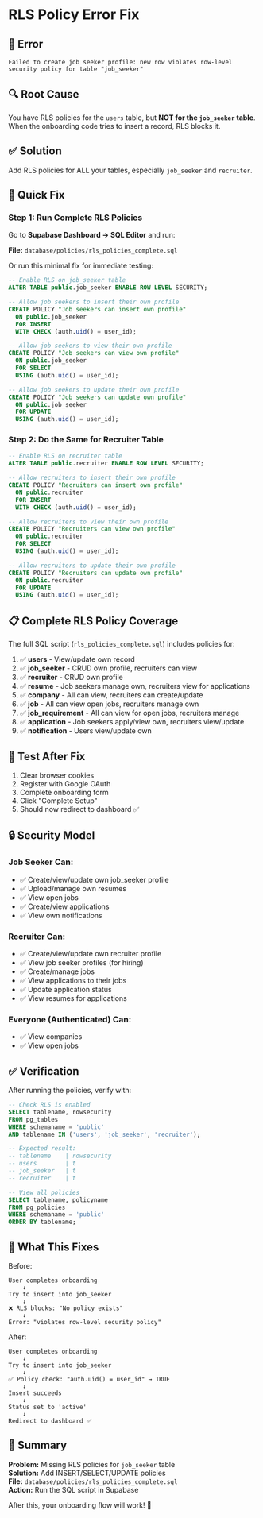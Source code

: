 # RLS Policy Error Fix

## 🐛 Error
```
Failed to create job seeker profile: new row violates row-level security policy for table "job_seeker"
```

## 🔍 Root Cause
You have RLS policies for the `users` table, but **NOT for the `job_seeker` table**. When the onboarding code tries to insert a record, RLS blocks it.

## ✅ Solution
Add RLS policies for ALL your tables, especially `job_seeker` and `recruiter`.

## 🚀 Quick Fix

### Step 1: Run Complete RLS Policies

Go to **Supabase Dashboard → SQL Editor** and run:

**File:** `database/policies/rls_policies_complete.sql`

Or run this minimal fix for immediate testing:

```sql
-- Enable RLS on job_seeker table
ALTER TABLE public.job_seeker ENABLE ROW LEVEL SECURITY;

-- Allow job seekers to insert their own profile
CREATE POLICY "Job seekers can insert own profile"
  ON public.job_seeker
  FOR INSERT
  WITH CHECK (auth.uid() = user_id);

-- Allow job seekers to view their own profile
CREATE POLICY "Job seekers can view own profile"
  ON public.job_seeker
  FOR SELECT
  USING (auth.uid() = user_id);

-- Allow job seekers to update their own profile
CREATE POLICY "Job seekers can update own profile"
  ON public.job_seeker
  FOR UPDATE
  USING (auth.uid() = user_id);
```

### Step 2: Do the Same for Recruiter Table

```sql
-- Enable RLS on recruiter table
ALTER TABLE public.recruiter ENABLE ROW LEVEL SECURITY;

-- Allow recruiters to insert their own profile
CREATE POLICY "Recruiters can insert own profile"
  ON public.recruiter
  FOR INSERT
  WITH CHECK (auth.uid() = user_id);

-- Allow recruiters to view their own profile
CREATE POLICY "Recruiters can view own profile"
  ON public.recruiter
  FOR SELECT
  USING (auth.uid() = user_id);

-- Allow recruiters to update their own profile
CREATE POLICY "Recruiters can update own profile"
  ON public.recruiter
  FOR UPDATE
  USING (auth.uid() = user_id);
```

## 📋 Complete RLS Policy Coverage

The full SQL script (`rls_policies_complete.sql`) includes policies for:

1. ✅ **users** - View/update own record
2. ✅ **job_seeker** - CRUD own profile, recruiters can view
3. ✅ **recruiter** - CRUD own profile
4. ✅ **resume** - Job seekers manage own, recruiters view for applications
5. ✅ **company** - All can view, recruiters can create/update
6. ✅ **job** - All can view open jobs, recruiters manage own
7. ✅ **job_requirement** - All can view for open jobs, recruiters manage
8. ✅ **application** - Job seekers apply/view own, recruiters view/update
9. ✅ **notification** - Users view/update own

## 🧪 Test After Fix

1. Clear browser cookies
2. Register with Google OAuth
3. Complete onboarding form
4. Click "Complete Setup"
5. Should now redirect to dashboard ✅

## 🔒 Security Model

### Job Seeker Can:
- ✅ Create/view/update own job_seeker profile
- ✅ Upload/manage own resumes
- ✅ View open jobs
- ✅ Create/view applications
- ✅ View own notifications

### Recruiter Can:
- ✅ Create/view/update own recruiter profile
- ✅ View job seeker profiles (for hiring)
- ✅ Create/manage jobs
- ✅ View applications to their jobs
- ✅ Update application status
- ✅ View resumes for applications

### Everyone (Authenticated) Can:
- ✅ View companies
- ✅ View open jobs

## ✅ Verification

After running the policies, verify with:

```sql
-- Check RLS is enabled
SELECT tablename, rowsecurity 
FROM pg_tables 
WHERE schemaname = 'public'
AND tablename IN ('users', 'job_seeker', 'recruiter');

-- Expected result:
-- tablename    | rowsecurity
-- users        | t
-- job_seeker   | t
-- recruiter    | t

-- View all policies
SELECT tablename, policyname 
FROM pg_policies 
WHERE schemaname = 'public'
ORDER BY tablename;
```

## 🎯 What This Fixes

Before:
```
User completes onboarding
    ↓
Try to insert into job_seeker
    ↓
❌ RLS blocks: "No policy exists"
    ↓
Error: "violates row-level security policy"
```

After:
```
User completes onboarding
    ↓
Try to insert into job_seeker
    ↓
✅ Policy check: "auth.uid() = user_id" → TRUE
    ↓
Insert succeeds
    ↓
Status set to 'active'
    ↓
Redirect to dashboard ✅
```

## 🎉 Summary

**Problem:** Missing RLS policies for `job_seeker` table  
**Solution:** Add INSERT/SELECT/UPDATE policies  
**File:** `database/policies/rls_policies_complete.sql`  
**Action:** Run the SQL script in Supabase  

After this, your onboarding flow will work! 🚀
